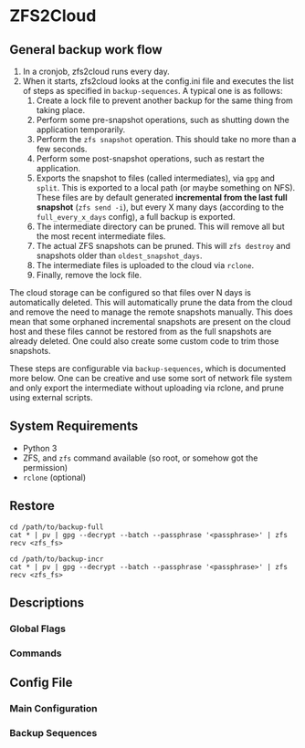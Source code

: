 ZFS2Cloud
=========

General backup work flow
------------------------

1. In a cronjob, zfs2cloud runs every day.
2. When it starts, zfs2cloud looks at the config.ini file and executes the list
   of steps as specified in `backup-sequences`. A typical one is as follows:
   1. Create a lock file to prevent another backup for the same thing from
      taking place.
   2. Perform some pre-snapshot operations, such as shutting down the
      application temporarily.
   3. Perform the `zfs snapshot` operation. This should take no more than a few
      seconds.
   4. Perform some post-snapshot operations, such as restart the application.
   5. Exports the snapshot to files (called intermediates), via `gpg` and
      `split`. This is exported to a local path (or maybe something on NFS).
      These files are by default generated **incremental from the last full
      snapshot** (`zfs send -i`), but every X many days (according to the
      `full_every_x_days` config), a full backup is exported.
   6. The intermediate directory can be pruned. This will remove all but the
      most recent intermediate files.
   7. The actual ZFS snapshots can be pruned. This will `zfs destroy` and
      snapshots older than `oldest_snapshot_days`.
   8. The intermediate files is uploaded to the cloud via `rclone`.
   9. Finally, remove the lock file.

The cloud storage can be configured so that files over N days is automatically
deleted. This will automatically prune the data from the cloud and remove the
need to manage the remote snapshots manually. This does mean that some orphaned
incremental snapshots are present on the cloud host and these files cannot be
restored from as the full snapshots are already deleted. One could also create
some custom code to trim those snapshots.

These steps are configurable via `backup-sequences`, which is documented more
below. One can be creative and use some sort of network file system and only
export the intermediate without uploading via rclone, and prune using external
scripts.

System Requirements
-------------------

- Python 3
- ZFS, and `zfs` command available (so root, or somehow got the permission)
- `rclone` (optional)

Restore
-------

```
cd /path/to/backup-full
cat * | pv | gpg --decrypt --batch --passphrase '<passphrase>' | zfs recv <zfs_fs>

cd /path/to/backup-incr
cat * | pv | gpg --decrypt --batch --passphrase '<passphrase>' | zfs recv <zfs_fs>
```

Descriptions
------------

### Global Flags ###

### Commands ###

Config File
-----------

### Main Configuration ###

### Backup Sequences ###
